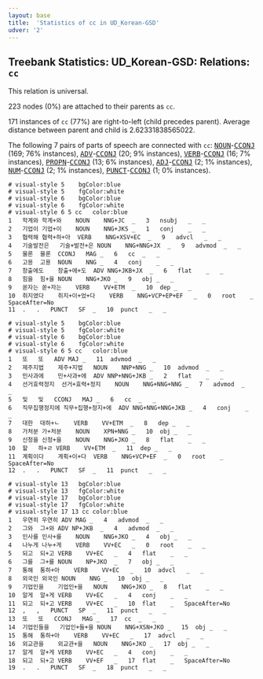 ```yaml
---
layout: base
title:  'Statistics of cc in UD_Korean-GSD'
udver: '2'
---
```


## Treebank Statistics: UD_Korean-GSD: Relations: `cc`

This relation is universal.

223 nodes (0%) are attached to their parents as `cc`.

171 instances of `cc` (77%) are right-to-left (child precedes parent).
Average distance between parent and child is 2.62331838565022.

The following 7 pairs of parts of speech are connected with `cc`: <tt><a href="ko_gsd-pos-NOUN.html">NOUN</a></tt>-<tt><a href="ko_gsd-pos-CCONJ.html">CCONJ</a></tt> (169; 76% instances), <tt><a href="ko_gsd-pos-ADV.html">ADV</a></tt>-<tt><a href="ko_gsd-pos-CCONJ.html">CCONJ</a></tt> (20; 9% instances), <tt><a href="ko_gsd-pos-VERB.html">VERB</a></tt>-<tt><a href="ko_gsd-pos-CCONJ.html">CCONJ</a></tt> (16; 7% instances), <tt><a href="ko_gsd-pos-PROPN.html">PROPN</a></tt>-<tt><a href="ko_gsd-pos-CCONJ.html">CCONJ</a></tt> (13; 6% instances), <tt><a href="ko_gsd-pos-ADJ.html">ADJ</a></tt>-<tt><a href="ko_gsd-pos-CCONJ.html">CCONJ</a></tt> (2; 1% instances), <tt><a href="ko_gsd-pos-NUM.html">NUM</a></tt>-<tt><a href="ko_gsd-pos-CCONJ.html">CCONJ</a></tt> (2; 1% instances), <tt><a href="ko_gsd-pos-PUNCT.html">PUNCT</a></tt>-<tt><a href="ko_gsd-pos-CCONJ.html">CCONJ</a></tt> (1; 0% instances).


~~~ conllu
# visual-style 5	bgColor:blue
# visual-style 5	fgColor:white
# visual-style 6	bgColor:blue
# visual-style 6	fgColor:white
# visual-style 6 5 cc	color:blue
1	학계와	학계+와	NOUN	NNG+JC	_	3	nsubj	_	_
2	기업이	기업+이	NOUN	NNG+JKS	_	1	conj	_	_
3	협력해	협력+하+아	VERB	NNG+XSV+EC	_	9	advcl	_	_
4	기술발전은	기술+발전+은	NOUN	NNG+NNG+JX	_	9	advmod	_	_
5	물론	물론	CCONJ	MAG	_	6	cc	_	_
6	고용	고용	NOUN	NNG	_	4	conj	_	_
7	창출에도	창출+에+도	ADV	NNG+JKB+JX	_	6	flat	_	_
8	힘을	힘+을	NOUN	NNG+JKO	_	9	obj	_	_
9	쏟자는	쏟+자는	VERB	VV+ETM	_	10	dep	_	_
10	취지였다	취지+이+었+다	VERB	NNG+VCP+EP+EF	_	0	root	_	SpaceAfter=No
11	.	.	PUNCT	SF	_	10	punct	_	_

~~~


~~~ conllu
# visual-style 5	bgColor:blue
# visual-style 5	fgColor:white
# visual-style 6	bgColor:blue
# visual-style 6	fgColor:white
# visual-style 6 5 cc	color:blue
1	또	또	ADV	MAJ	_	11	advmod	_	_
2	제주지법	제주+지법	NOUN	NNP+NNG	_	10	advmod	_	_
3	민사과에	민+사과+에	ADV	NNP+NNG+JKB	_	2	flat	_	_
4	선거효력정지	선거+효력+정지	NOUN	NNG+NNG+NNG	_	7	advmod	_	_
5	및	및	CCONJ	MAJ	_	6	cc	_	_
6	직무집행정지에	직무+집행+정지+에	ADV	NNG+NNG+NNG+JKB	_	4	conj	_	_
7	대한	대하+ㄴ	VERB	VV+ETM	_	8	dep	_	_
8	가처분	가+처분	NOUN	XPN+NNG	_	10	obj	_	_
9	신청을	신청+을	NOUN	NNG+JKO	_	8	flat	_	_
10	할	하+ㄹ	VERB	VV+ETM	_	11	dep	_	_
11	계획이다	계획+이+다	VERB	NNG+VCP+EF	_	0	root	_	SpaceAfter=No
12	.	.	PUNCT	SF	_	11	punct	_	_

~~~


~~~ conllu
# visual-style 13	bgColor:blue
# visual-style 13	fgColor:white
# visual-style 17	bgColor:blue
# visual-style 17	fgColor:white
# visual-style 17 13 cc	color:blue
1	우연히	우연히	ADV	MAG	_	4	advmod	_	_
2	그와	그+와	ADV	NP+JKB	_	4	advmod	_	_
3	인사를	인사+를	NOUN	NNG+JKO	_	4	obj	_	_
4	나누게	나누+게	VERB	VV+EC	_	0	root	_	_
5	되고	되+고	VERB	VV+EC	_	4	flat	_	_
6	그를	그+를	NOUN	NP+JKO	_	7	obj	_	_
7	통해	통하+아	VERB	VV+EC	_	10	advcl	_	_
8	외국인	외국인	NOUN	NNG	_	10	obj	_	_
9	기업인을	기업인+을	NOUN	NNG+JKO	_	8	flat	_	_
10	알게	알+게	VERB	VV+EC	_	4	conj	_	_
11	되고	되+고	VERB	VV+EC	_	10	flat	_	SpaceAfter=No
12	,	,	PUNCT	SP	_	11	punct	_	_
13	또	또	CCONJ	MAG	_	17	cc	_	_
14	기업인들을	기업인+들+을	NOUN	NNG+XSN+JKO	_	15	obj	_	_
15	통해	통하+아	VERB	VV+EC	_	17	advcl	_	_
16	외교관을	외교관+을	NOUN	NNG+JKO	_	17	obj	_	_
17	알게	알+게	VERB	VV+EC	_	4	conj	_	_
18	되고	되+고	VERB	VV+EF	_	17	flat	_	SpaceAfter=No
19	.	.	PUNCT	SF	_	18	punct	_	_

~~~


